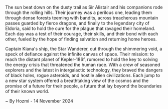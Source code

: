 
The sun beat down on the dusty trail as Sir Alistair and his companions rode through the rolling hills. Their journey was a perilous one, leading them through dense forests teeming with bandits, across treacherous mountain passes guarded by fierce dragons, and finally to the legendary city of Eldoria, said to hold the cure for the plague that ravaged their homeland.  Each day was a test of their courage, their skills, and their bond with each other, fueled by the hope of finding salvation and returning home heroes.

Captain Kiana's ship, the Star Wanderer, cut through the shimmering void, a speck of defiance against the infinite canvas of space.  Their mission: to reach the distant planet of Kepler-186f, rumored to hold the key to solving the energy crisis that threatened the human race.  With a crew of seasoned explorers and the latest in intergalactic technology, they braved the dangers of black holes, rogue asteroids, and hostile alien civilizations.  Each jump to a new star system offered a breathtaking view of the cosmos and the promise of a future for their people, a future that lay beyond the boundaries of their known world. 

~ By Hozmi - 14 November 2024
